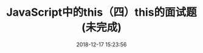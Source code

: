 ---
title: JavaScript中的this（四）this的面试题 (未完成)
date: 2018-12-17 15:23:56
tags: [JavaScript]
categories: [JavaScript]
description: this的面试题
---